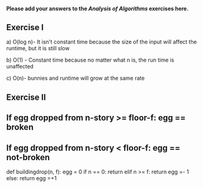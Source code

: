 #### Please add your answers to the ***Analysis of  Algorithms*** exercises here.

## Exercise I

a) O(log n)- It isn't constant time because the size of the input will affect the runtime, but it is still slow


b) O(1) - Constant time because no matter what n is, the run time is unaffected


c) O(n)- bunnies and runtime will grow at the same rate

## Exercise II

## If egg dropped from n-story >= floor-f: egg == broken

## If egg dropped from n-story < floor-f: egg == not-broken

def buildingdrop(n, f):
    egg = 0
    if n == 0:
        return
    elif n >= f:
        return egg =- 1
    else:
        return egg =+1

